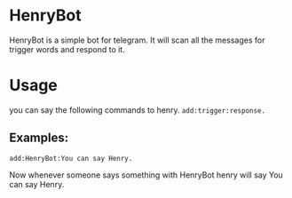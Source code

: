 # HenryBot
HenryBot is a simple bot for telegram. It will scan all the messages for trigger words and respond to it.

# Usage
you can say the following commands to henry.
`add:trigger:response.`

## Examples:

`add:HenryBot:You can say Henry.`

Now whenever someone says something with HenryBot henry will say You can say Henry.

